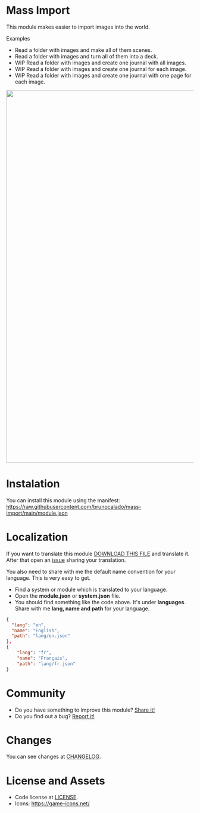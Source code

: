 # Mass Import
This module makes easier to import images into the world.

Examples
- Read a folder with images and make all of them scenes.
- Read a folder with images and turn all of them into a deck.
- WIP Read a folder with images and create one journal with all images.
- WIP Read a folder with images and create one journal for each image.
- WIP Read a folder with images and create one journal with one page for each image.

<p align="center">
  <img width="1000" src="docs/doc01.webp">
</p>

# Instalation
You can install this module using the manifest: https://raw.githubusercontent.com/brunocalado/mass-import/main/module.json

# Localization
If you want to translate this module [DOWNLOAD THIS FILE](https://raw.githubusercontent.com/brunocalado/macro-manager/main/lang/en.json) and translate it. After that open an [issue](https://github.com/brunocalado/macro-manager/issues) sharing your translation. 

You also need to share with me the default name convention for your language. This is very easy to get. 
- Find a system or module which is translated to your language. 
- Open the **module.json** or **system.json** file.
- You should find something like the code above. It's under **languages**. Share with me **lang, name and path** for your language.
```json
{
  "lang": "en",
  "name": "English",
  "path": "lang/en.json"
},
{
    "lang": "fr",
    "name": "Français",
    "path": "lang/fr.json"
}  
```

# Community
- Do you have something to improve this module? [Share it!](https://github.com/brunocalado/mass-import/issues)
- Do you find out a bug? [Report it!](https://github.com/brunocalado/mass-import/issues)

# Changes
You can see changes at [CHANGELOG](CHANGELOG.md).

# License and Assets
- Code license at [LICENSE](LICENSE).
- Icons: https://game-icons.net/